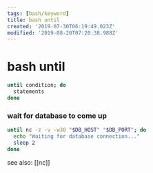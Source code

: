 ```yaml
---
tags: [bash/keyword]
title: bash until
created: '2019-07-30T06:19:49.023Z'
modified: '2019-08-20T07:20:38.988Z'
---
```


# bash until

```sh
until condition; do
  statements
done
```

### wait for database to come up

```sh
until nc -z -v -w30 "$DB_HOST" "$DB_PORT"; do
  echo "Waiting for database connection..."
  sleep 2
done
```

see also: [[nc]]
